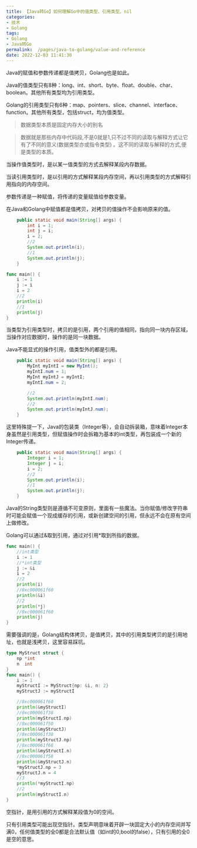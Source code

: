 ```yaml
---
title: 【Java转Go】如何理解Go中的值类型、引用类型、nil
categories:
- 技术
- Golang
tags:
- Golang
- Java转Go
permalink:  /pages/java-to-golang/value-and-reference
date: 2022-12-03 11:41:30
---
```

Java的赋值和参数传递都是值拷贝，Golang也是如此。
<!-- more -->

Java的值类型只有8种：long、int、short、byte、float、double、char、boolean。其他所有类型均为引用类型。

Golang的引用类型只有6种：map、pointers、slice、channel、interface、function。其他所有类型，包括struct，均为值类型。

> 数据类型本质是固定内存大小的别名

> 数据就是那些内存中代码段,不是0就是1,只不过不同的读取与解释方式让它有了不同的意义(数据类型亦或指令类型)
> 。这不同的读取与解释的方式,便是类型的本质。

当操作值类型时，是以某一值类型的方式去解释某段内存数据。

当读引用类型时，是以引用的方式解释某段内存空间，再以引用类型的方式解释引用指向的内存空间。

参数传递是一种赋值，将传递的变量赋值给参数变量。

在Java和Golang中赋值都是值拷贝，对拷贝的值操作不会影响原来的值。

```java
    public static void main(String[] args) {
        int i = 1;
        int j = i;
        i = 2;
        //2
        System.out.println(i);
        //1
        System.out.println(j);
    }
```

```go
func main() {
	i := 1
	j := i
	i = 2
	//2
	println(i)
	//1
	println(j)
}
```

当类型为引用类型时，拷贝的是引用，两个引用的值相同，指向同一块内存区域，当操作对应数据时，操作的是同一块数据。

Java不能显式的操作引用，值类型外的都是引用。

```java
    public static void main(String[] args) {
        MyInt myIntI = new MyInt();
        myIntI.num = 1;
        MyInt myIntJ = myIntI;
        myIntI.num = 2;

        //2
        System.out.println(myIntI.num);
        //2
        System.out.println(myIntJ.num);
    }
```

这里特殊提一下，Java的包装类（Integer等），会自动拆装箱，意味着Integer本身虽然是引用类型，但赋值操作时会拆箱为基本的int类型，再包装成一个新的Integer传递。

```java
    public static void main(String[] args) {
        Integer i = 1;
        Integer j = i;
        i = 2;
        //2
        System.out.println(i);
        //1
        System.out.println(j);
    }
```

Java的String类型则是遵循不可变原则，里面有一些魔法。当你赋值/修改字符串时可能会赋值一个现成缓存的引用，或新创建空间的引用，但永远不会在原有空间上做修改。


Golang可以通过&取到引用，通过对引用*取到所指的数据。

```go
func main() {
	//int类型
	i := 1
	//*int类型
	j := &i
	i = 2
	//2
	println(i)
	//0xc000061f60
	println(&i)
	//2
	println(*j)
	//0xc000061f60
	println(j)
}
```

需要强调的是，Golang结构体拷贝，是值拷贝，其中的引用类型拷贝的是引用地址，也就是浅拷贝，这里容易踩坑。
```go
type MyStruct struct {
	np *int
	n  int
}
func main() {
	i := 1
	myStructI := MyStruct{np: &i, n: 2}
	myStructJ := myStructI

	//0xc000061f60
	println(&myStructI)
	//0xc000061f38
	println(myStructI.np)
	//0xc000061f50
	println(&myStructJ)
	//0xc000061f38
	println(myStructJ.np)
	//0xc000061f68
	println(&myStructI.n)
	//0xc000061f58
	println(&myStructJ.n)
	*myStructJ.np = 3
	myStructJ.n = 4
	//3
	println(*myStructI.np)
	//2
	println(myStructI.n)
}
```


空指针，是用引用的方式解释某段值为0的空间。

只有引用类型可能出现空指针。类型声明意味着开辟一块固定大小的内存空间并写满0，任何值类型的全0都是合法默认值（如int的0,bool的false），只有引用的全0是空的意思。

 

